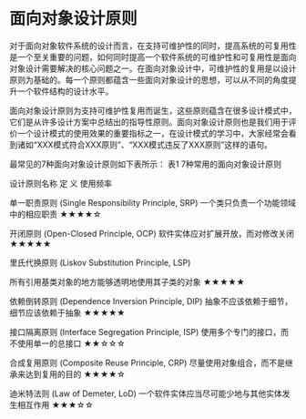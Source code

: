 # 面向对象设计原则

对于面向对象软件系统的设计而言，在支持可维护性的同时，提高系统的可复用性是一个至关重要的问题，如何同时提高一个软件系统的可维护性和可复用性是面向对象设计需要解决的核心问题之一。在面向对象设计中，可维护性的复用是以设计原则为基础的。每一个原则都蕴含一些面向对象设计的思想，可以从不同的角度提升一个软件结构的设计水平。

面向对象设计原则为支持可维护性复用而诞生，这些原则蕴含在很多设计模式中，它们是从许多设计方案中总结出的指导性原则。面向对象设计原则也是我们用于评价一个设计模式的使用效果的重要指标之一，在设计模式的学习中，大家经常会看到诸如“XXX模式符合XXX原则”、“XXX模式违反了XXX原则”这样的语句。

最常见的7种面向对象设计原则如下表所示：
表1  7种常用的面向对象设计原则

设计原则名称
定  义
使用频率

单一职责原则
(Single Responsibility Principle, SRP)
一个类只负责一个功能领域中的相应职责
★★★★☆

开闭原则
(Open-Closed Principle, OCP)
软件实体应对扩展开放，而对修改关闭
★★★★★

里氏代换原则
(Liskov Substitution Principle, LSP)

所有引用基类对象的地方能够透明地使用其子类的对象
★★★★★

依赖倒转原则
(Dependence  Inversion Principle, DIP)
抽象不应该依赖于细节，细节应该依赖于抽象
★★★★★

接口隔离原则
(Interface Segregation Principle, ISP)
使用多个专门的接口，而不使用单一的总接口
★★☆☆☆

合成复用原则
(Composite Reuse Principle, CRP)
尽量使用对象组合，而不是继承来达到复用的目的
★★★★☆

迪米特法则
(Law of Demeter, LoD)
一个软件实体应当尽可能少地与其他实体发生相互作用
★★★☆☆
